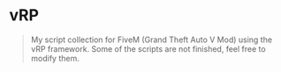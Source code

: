 # vRP
> My script collection for FiveM (Grand Theft Auto V Mod) using the vRP framework. Some of the scripts are not finished, feel free to modify them.
